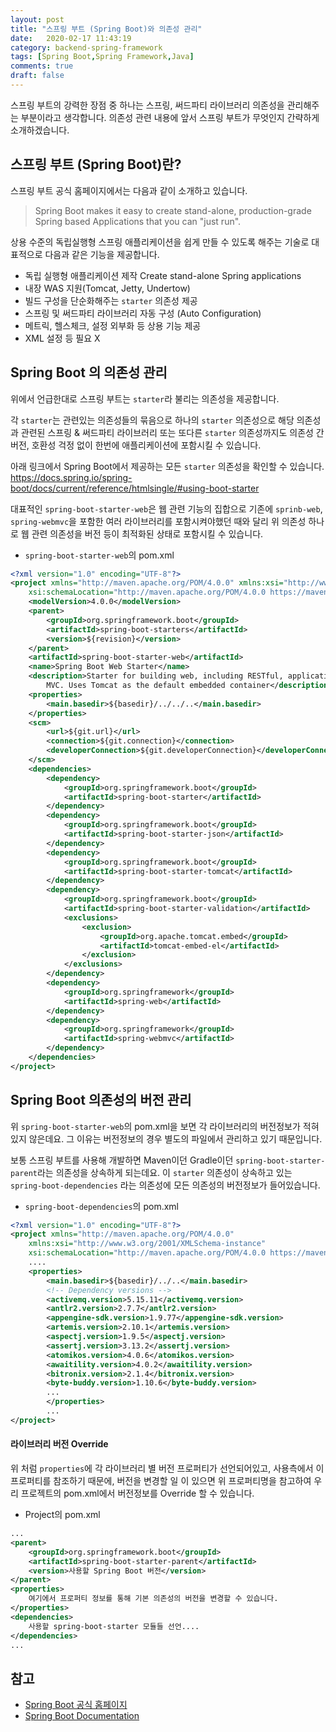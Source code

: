 ```yaml
---
layout: post
title: "스프링 부트 (Spring Boot)와 의존성 관리"
date:   2020-02-17 11:43:19
category: backend-spring-framework
tags: [Spring Boot,Spring Framework,Java]
comments: true
draft: false
---
```

스프링 부트의 강력한 장점 중 하나는 스프링, 써드파티 라이브러리 의존성을 관리해주는 부분이라고 생각합니다. 
의존성 관련 내용에 앞서 스프링 부트가 무엇인지 간략하게 소개하겠습니다.

## 스프링 부트 (Spring Boot)란?
스프링 부트 공식 홈페이지에서는 다음과 같이 소개하고 있습니다. 
> Spring Boot makes it easy to create stand-alone, production-grade Spring based Applications that you can "just run".

상용 수준의 독립실행형 스프링 애플리케이션을 쉽게 만들 수 있도록 해주는 기술로 대표적으로 다음과 같은 기능을 제공합니다.
 
- 독립 실행형 애플리케이션 제작 Create stand-alone Spring applications
- 내장 WAS 지원(Tomcat, Jetty, Undertow) 
- 빌드 구성을 단순화해주는 `starter` 의존성 제공 
- 스프링 및 써드파티 라이브러리 자동 구성 (Auto Configuration)
- 메트릭, 헬스체크, 설정 외부화 등 상용 기능 제공
- XML 설정 등 필요 X


## Spring Boot 의 의존성 관리
위에서 언급한대로 스프링 부트는 `starter`라 불리는 의존성을 제공합니다.

각 `starter`는 관련있는 의존성들의 묶음으로 하나의 `starter` 의존성으로 해당 의존성과 관련된 스프링 & 써드파티 라이브러리 또는 또다른 `starter` 의존성까지도 의존성 간 버전, 호환성 걱정 없이 한번에 애플리케이션에 포함시킬 수 있습니다.

아래 링크에서 Spring Boot에서 제공하는 모든 `starter` 의존성을 확인할 수 있습니다.
https://docs.spring.io/spring-boot/docs/current/reference/htmlsingle/#using-boot-starter

대표적인 `spring-boot-starter-web`은 웹 관련 기능의 집합으로 기존에 `sprinb-web`, `spring-webmvc`을 포함한 여러 라이브러리를 포함시켜야했던 때와 달리 위 의존성 하나로 웹 관련 의존성을 버전 등이 최적화된 상태로 포함시킬 수 있습니다. 

- `spring-boot-starter-web`의 pom.xml
```xml
<?xml version="1.0" encoding="UTF-8"?>
<project xmlns="http://maven.apache.org/POM/4.0.0" xmlns:xsi="http://www.w3.org/2001/XMLSchema-instance"
    xsi:schemaLocation="http://maven.apache.org/POM/4.0.0 https://maven.apache.org/xsd/maven-4.0.0.xsd">
    <modelVersion>4.0.0</modelVersion>
    <parent>
        <groupId>org.springframework.boot</groupId>
        <artifactId>spring-boot-starters</artifactId>
        <version>${revision}</version>
    </parent>
    <artifactId>spring-boot-starter-web</artifactId>
    <name>Spring Boot Web Starter</name>
    <description>Starter for building web, including RESTful, applications using Spring
        MVC. Uses Tomcat as the default embedded container</description>
    <properties>
        <main.basedir>${basedir}/../../..</main.basedir>
    </properties>
    <scm>
        <url>${git.url}</url>
        <connection>${git.connection}</connection>
        <developerConnection>${git.developerConnection}</developerConnection>
    </scm>
    <dependencies>
        <dependency>
            <groupId>org.springframework.boot</groupId>
            <artifactId>spring-boot-starter</artifactId>
        </dependency>
        <dependency>
	        <groupId>org.springframework.boot</groupId>
	        <artifactId>spring-boot-starter-json</artifactId>
	    </dependency>
	    <dependency>
	        <groupId>org.springframework.boot</groupId>
	        <artifactId>spring-boot-starter-tomcat</artifactId>
        </dependency>
        <dependency>
            <groupId>org.springframework.boot</groupId>
            <artifactId>spring-boot-starter-validation</artifactId>
            <exclusions>
                <exclusion>
                    <groupId>org.apache.tomcat.embed</groupId>
                    <artifactId>tomcat-embed-el</artifactId>
                </exclusion>
            </exclusions>
        </dependency>
        <dependency>
            <groupId>org.springframework</groupId>
            <artifactId>spring-web</artifactId>
        </dependency>
        <dependency>
            <groupId>org.springframework</groupId>
            <artifactId>spring-webmvc</artifactId>
        </dependency>
    </dependencies>
</project>
```


## Spring Boot 의존성의 버전 관리
위 `spring-boot-starter-web`의 pom.xml을 보면 각 라이브러리의 버전정보가 적혀있지 않은데요. 그 이유는 버전정보의 경우 별도의 파일에서 관리하고 있기 때문입니다.

보통 스프링 부트를 사용해 개발하면 Maven이던 Gradle이던 `spring-boot-starter-parent`라는 의존성을 상속하게 되는데요. 이 `starter` 의존성이 상속하고 있는 `spring-boot-dependencies` 라는 의존성에 모든 의존성의 버전정보가 들어있습니다.

- `spring-boot-dependencies`의 pom.xml
```xml
<?xml version="1.0" encoding="UTF-8"?>
<project xmlns="http://maven.apache.org/POM/4.0.0"
    xmlns:xsi="http://www.w3.org/2001/XMLSchema-instance"
    xsi:schemaLocation="http://maven.apache.org/POM/4.0.0 https://maven.apache.org/xsd/maven-4.0.0.xsd">
    ....
    <properties>
        <main.basedir>${basedir}/../..</main.basedir>
        <!-- Dependency versions -->
        <activemq.version>5.15.11</activemq.version>
        <antlr2.version>2.7.7</antlr2.version>
        <appengine-sdk.version>1.9.77</appengine-sdk.version>
        <artemis.version>2.10.1</artemis.version>
        <aspectj.version>1.9.5</aspectj.version>
        <assertj.version>3.13.2</assertj.version>
        <atomikos.version>4.0.6</atomikos.version>
        <awaitility.version>4.0.2</awaitility.version>
        <bitronix.version>2.1.4</bitronix.version>
        <byte-buddy.version>1.10.6</byte-buddy.version>
        ...
        </properties>
        ...
</project>        
```

#### 라이브러리 버전 Override
위 처럼 `properties`에 각 라이브러리 별 버전 프로퍼티가 선언되어있고, 사용측에서 이 프로퍼티를 참조하기 때문에, 버전을 변경할 일 이 있으면 위 프로퍼티명을 참고하여 우리 프로젝트의 pom.xml에서 버전정보를 Override 할 수 있습니다.

- Project의 pom.xml
```xml
...
<parent>
    <groupId>org.springframework.boot</groupId>
    <artifactId>spring-boot-starter-parent</artifactId>
    <version>사용할 Spring Boot 버전</version>
</parent>
<properties>
    여기에서 프로퍼티 정보를 통해 기본 의존성의 버전을 변경할 수 있습니다.
</properties>
<dependencies>
    사용할 spring-boot-starter 모듈들 선언....
</dependencies>
...
```

## 참고
- [Spring Boot 공식 홈페이지](https://spring.io/projects/spring-boot)
- [Spring Boot Documentation](https://docs.spring.io/spring-boot/docs/current/reference/htmlsingle/)
